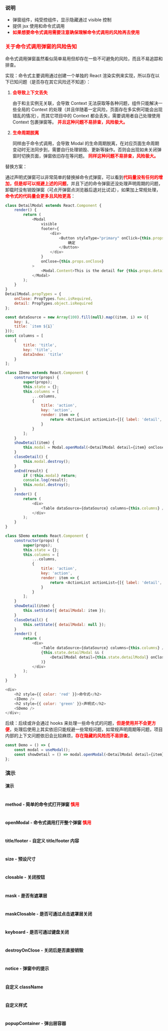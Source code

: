 ### 说明

-   弹窗组件，纯受控组件，显示隐藏通过 visible 控制
-   提供 jsx 使用和命令式调用
-   <b style="color: red;">如果想要命令式调用需要注意确保理解命令式调用的风险再去使用</b>

### <b style="color:red;">关于命令式调用弹窗的风险告知</b>

命令式调用弹窗虽然看似简单易用但却存在一些不可避免的风险，而且不易追踪和排查。

实现：命令式主要调用通过创建一个单独的 React 渲染实例来实现，所以存在以下已知问题（是否存在其它风险还不知道）：

1.  <b style="color:red;">会导致上下文丢失</b>

    由于和主实例无关联，会导致 Context 无法获取等各种问题，组件只能解决一些全局的 Context 的处理（并且伴随着一定风险，页面存在多实例可能会出现错乱的情况），而其它项目中的 Context 都会丢失，需要调用者自己处理使用 Context 包裹弹窗等。
    <b style="color:red;">并且这种问题不易排查，风险极大。</b>

2.  <b style="color:red;">生命周期脱离</b>

    同样由于命令式调用，会导致 Modal 的生命周期脱离，在对应页面生命周期变动时无法同步到，需要自行处理销毁、更新等操作。否则会出现如未关闭弹窗时切换页面，弹窗依旧存在等问题。
    <b style="color:red;">同样这种问题不易排查，风险极大。</b>

替换方案：

通过声明式弹窗可以非常简单的替换掉命令式弹窗，可以看到<b style="color:red;">代码量没有任何的增加，但是却可以规避上述的问题</b>，并且下述的命令弹窗还没处理声明周期的问题，卸载时没有销毁弹窗（可点开弹窗点浏览器后退对比试试），如果加上常规处理，<b style="color:red;">命令式的代码量会更多且风险更高</b>：

```js
class DetailModal extends React.Component {
    render() {
        return (
            <Modal
                visible
                footer={
                    <div>
                        <Button styleType="primary" onClick={this.props.onClose}>
                            确定
                        </Button>
                    </div>
                }
                onClose={this.props.onClose}
            >
                <Modal.Content>This is the detail for {this.props.detail.title}</Modal.Content>
            </Modal>
        );
    }
}
DetailModal.propTypes = {
    onClose: PropTypes.func.isRequired,
    detail: PropTypes.object.isRequired
};

const dataSource = new Array(100).fill(null).map((item, i) => ({
    key: i,
    title: `item ${i}`
}));
const columns = [
    {
        title: 'title',
        key: 'title',
        dataIndex: 'title'
    }
];

class IDemo extends React.Component {
    constructor(props) {
        super(props);
        this.state = {};
        this.columns = [
            ...columns,
            {
                title: 'action',
                key: 'action',
                render: item => {
                    return <ActionList actionList={[{ label: 'detail', onClick: () => this.showDetail(item) }]} />;
                }
            }
        ];
    }
    showDetail(item) {
        this.modal = Modal.openModal(<DetailModal detail={item} onClose={() => this.closeDetail()} />);
    }
    closeDetail() {
        this.modal.destroy();
    }
    onEnd(result) {
        if (!this.modal) return;
        console.log(result);
        this.modal.destroy();
    }
    render() {
        return (
            <div>
                <Table dataSource={dataSource} columns={this.columns} />
            </div>
        );
    }
}

class SDemo extends React.Component {
    constructor(props) {
        super(props);
        this.state = {};
        this.columns = [
            ...columns,
            {
                title: 'action',
                key: 'action',
                render: item => {
                    return <ActionList actionList={[{ label: 'detail', onClick: () => this.showDetail(item) }]} />;
                }
            }
        ];
    }
    showDetail(item) {
        this.setState({ detailModal: item });
    }
    closeDetail() {
        this.setState({ detailModal: null });
    }
    render() {
        return (
            <div>
                <Table dataSource={dataSource} columns={this.columns} />
                {this.state.detailModal && (
                    <DetailModal detail={this.state.detailModal} onClose={() => this.closeDetail()} />
                )}
            </div>
        );
    }
}

<div>
    <h2 style={{ color: 'red' }}>命令式</h2>
    <IDemo />
    <h2 style={{ color: 'green' }}>声明式</h2>
    <SDemo />
</div>;
```

后续：后续或许会通过 hooks 来处理一些命令式的问题，<b style="color:red;">但是使用并不会更方便</b>，处理后使用上其实依旧只能规避一些常规问题，如常规声明周期等问题，项目内部的上下文问题依旧会比较麻烦，<b style="color:red;">存在隐藏的风险而不易排查</b>。

```js {"static": true}
const Demo = () => {
    const modal = useModal();
    const showDetail = () => modal.openModal(<DetailModal detail={item} onClose={() => this.closeDetail()} />);
};
```

### 演示

#### 演示

```js {"codepath": "modal.jsx"}
```

#### method - 简单的命令式打开弹窗 <b style="color:red;">慎用</b>

```js {"codepath": "method.jsx"}
```

#### openModal - 命令式调用打开整个弹窗 <b style="color:red;">慎用</b>

```js {"codepath": "openModal.jsx"}
```

#### title/footer - 自定义 title/footer 内容

```js {"codepath": "titleAndFooter.jsx"}
```

#### size - 预设尺寸

```js {"codepath": "size.jsx"}
```

#### closable - 关闭按钮

```js {"codepath": "closable.jsx"}
```

#### mask - 是否有遮罩层

```js {"codepath": "mask.jsx"}
```

#### maskClosable - 是否可通过点击遮罩层关闭

```js {"codepath": "maskClosable.jsx"}
```

#### keyboard - 是否可通过键盘关闭

```js {"codepath": "keyboard.jsx"}
```

#### destroyOnClose - 关闭后是否直接销毁

```js {"codepath": "destroyOnClose.jsx"}
```

#### notice - 弹窗中的提示

```js {"codepath": "notice.jsx"}
```

#### 自定义 className

```js {"codepath": "customClassName.jsx"}
```

#### 自定义样式

```js {"codepath": "customStyle.jsx"}
```

#### popupContainer - 弹出层容器

```js {"codepath": "popupContainer.jsx"}
```
